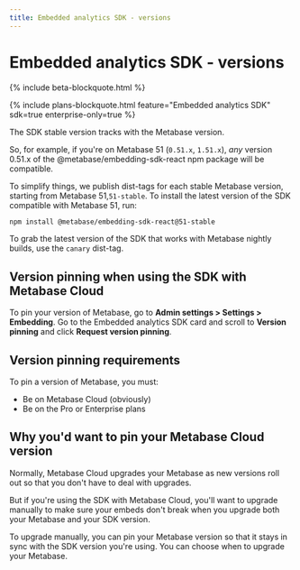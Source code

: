 ```yaml
---
title: Embedded analytics SDK - versions
---
```


# Embedded analytics SDK - versions

{% include beta-blockquote.html %}

{% include plans-blockquote.html feature="Embedded analytics SDK" sdk=true enterprise-only=true %}

The SDK stable version tracks with the Metabase version.

So, for example, if you're on Metabase 51 (`0.51.x`, `1.51.x`), _any_ version 0.51.x of the @metabase/embedding-sdk-react npm package will be compatible.

To simplify things, we publish dist-tags for each stable Metabase version, starting from Metabase 51,`51-stable`. To install the latest version of the SDK compatible with Metabase 51, run:

```sh
npm install @metabase/embedding-sdk-react@51-stable
```

To grab the latest version of the SDK that works with Metabase nightly builds, use the `canary` dist-tag.

## Version pinning when using the SDK with Metabase Cloud

To pin your version of Metabase, go to **Admin settings > Settings > Embedding**. Go to the Embedded analytics SDK card and scroll to **Version pinning** and click **Request version pinning**.

## Version pinning requirements

To pin a version of Metabase, you must:

- Be on Metabase Cloud (obviously)
- Be on the Pro or Enterprise plans

## Why you'd want to pin your Metabase Cloud version

Normally, Metabase Cloud upgrades your Metabase as new versions roll out so that you don't have to deal with upgrades.

But if you're using the SDK with Metabase Cloud, you'll want to upgrade manually to make sure your embeds don't break when you upgrade both your Metabase and your SDK version.

To upgrade manually, you can pin your Metabase version so that it stays in sync with the SDK version you're using. You can choose when to upgrade your Metabase.
